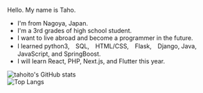 Hello. My name is Taho.

- I'm from Nagoya, Japan.
- I'm a 3rd grades of high school student.
- I want to live abroad and become a programmer in the future.
- I learned python3,　SQL,　HTML/CSS,　Flask,　Django, Java, JavaScript, and SpringBoost.
- I will learn React, PHP, Next.js, and Flutter this year.


![tahoito's GitHub stats](https://github-readme-stats.vercel.app/api?username=tahoito&show_icons=true&theme=tokyonight)  
![Top Langs](https://github-readme-stats.vercel.app/api/top-langs/?username=tahoito&layout=compact&theme=tokyonight)



<!---
tahoito/tahoito is a ✨ special ✨ repository because its `README.md` (this file) appears on your GitHub profile.
You can click the Preview link to take a look at your changes.
--->
